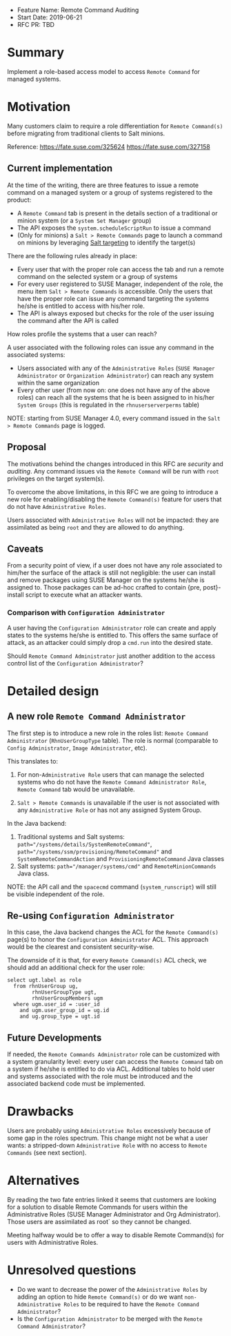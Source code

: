 - Feature Name: Remote Command Auditing
- Start Date: 2019-06-21
- RFC PR: TBD

# Summary
[summary]: #summary

Implement a role-based access model to access `Remote Command` for managed systems.

# Motivation
[motivation]: #motivation

Many customers claim to require a role differentiation for `Remote Command(s)` before migrating from traditional clients to Salt minions.

Reference: https://fate.suse.com/325624 https://fate.suse.com/327158

## Current implementation

At the time of the writing, there are three features to issue a remote command on a managed system or a group of systems registered to the product:
- A `Remote Command` tab is present in the details section of a traditional or minion system (or a `System Set Manager` group)
- The API exposes the `system.scheduleScriptRun` to issue a command
- (Only for minions) a `Salt > Remote Commands` page to launch a command on minions by leveraging [Salt targeting](https://docs.saltstack.com/en/latest/topics/targeting/index.html) to identify the target(s)

There are the following rules already in place:

- Every user that with the proper role can access the tab and run a remote command on the selected system or a group of systems
- For every user registered to SUSE Manager, independent of the role, the menu item `Salt > Remote Commands` is accessible. Only the users that have the proper role can issue any command targeting the systems he/she is entitled to access with his/her role.
- The API is always exposed but checks for the role of the user issuing the command after the API is called

How roles profile the systems that a user can reach?

A user associated with the following roles can issue any command in the associated systems:

- Users associated with any of the `Administrative Roles` (`SUSE Manager Administrator` or `Organization Administrator`) can reach any system within the same organization
- Every other user (from now on: one does not have any of the above roles) can reach all the systems that he is been assigned to in his/her `System Groups` (this is regulated in the `rhnuserserverperms` table)

NOTE: starting from SUSE Manager 4.0, every command issued in the `Salt > Remote Commands` page is logged.

## Proposal

The motivations behind the changes introduced in this RFC are _security_ and _auditing_. Any command issues via the `Remote Command` will be run with `root` privileges on the target system(s).

To overcome the above limitations, in this RFC we are going to introduce a new role for enabling/disabling the `Remote Command(s)` feature for users that do not have `Administrative Roles`.

Users associated with `Administrative Roles` will not be impacted: they are assimilated as being `root` and they are allowed to do anything.

## Caveats

From a security point of view, if a user does not have any role associated to him/her the surface of the attack is still not negligible: the user can install and remove packages using SUSE Manager on the systems he/she is assigned to. Those packages can be ad-hoc crafted to contain {pre, post}-install script to execute what an attacker wants.

### Comparison with `Configuration Administrator`

A user having the `Configuration Administrator` role can create and apply states to the systems he/she is entitled to. This offers the same surface of attack, as an attacker could simply drop a `cmd.run` into the desired state.

Should `Remote Command Administrator` just another addition to the access control list of the `Configuration Administrator`?

# Detailed design
[design]: #detailed-design

## A new role `Remote Command Administrator`

The first step is to introduce a new role in the roles list: `Remote Command Administrator` (`RhnUserGroupType` table).
The role is normal (comparable to `Config Administrator`, `Image Administrator`, etc).

This translates to:

  1. For non-`Administrative Role` users that can manage the selected systems who do not have the `Remote Command Administrator Role`, `Remote Command` tab would be unavailable.

  2. `Salt > Remote Commands` is unavailable if the user is not associated with any `Administrative Role` or has not any assigned System Group.

In the Java backend:

  1. Traditional systems and Salt systems: `path="/systems/details/SystemRemoteCommand"`, `path="/systems/ssm/provisioning/RemoteCommand"` and `SystemRemoteCommandAction` and `ProvisioningRemoteCommand` Java classes
  2. Salt systems: `path="/manager/systems/cmd"` and `RemoteMinionCommands` Java class.

NOTE: the API call and the `spacecmd` command (`system_runscript`) will still be visible independent of the role.

## Re-using `Configuration Administrator`

In this case, the Java backend changes the ACL for the `Remote Command(s)` page(s) to honor the `Configuration Administrator` ACL.
This approach would be the clearest and consistent security-wise.

The downside of it is that, for every `Remote Command(s)` ACL check, we should add an additional check for the user role:

```
select ugt.label as role
  from rhnUserGroup ug,    
        rhnUserGroupType ugt,
        rhnUserGroupMembers ugm
  where ugm.user_id = :user_id       
    and ugm.user_group_id = ug.id   
    and ug.group_type = ugt.id
```

## Future Developments

If needed, the `Remote Commands Administrator` role can be customized with a system granularity level: every user can access the `Remote Command` tab on a system if he/she is entitled to do via ACL.
Additional tables to hold user and systems associated with the role must be introduced and the associated backend code must be implemented.

# Drawbacks
[drawbacks]: #drawbacks

Users are probably using `Administrative Roles` excessively because of some gap in the roles spectrum. This change might not be what a user wants: a stripped-down `Administrative Role` with no access to `Remote Commands` (see next section).

# Alternatives
[alternatives]: #alternatives

By reading the two fate entries linked it seems that customers are looking for a solution to disable Remote Commands for users within the Administrative Roles (SUSE Manager Administrator and Org Administrator). Those users are assimilated as root` so they cannot be changed.

Meeting halfway would be to offer a way to disable Remote Command(s) for users with Administrative Roles.

# Unresolved questions
[unresolved]: #unresolved-questions

- Do we want to decrease the power of the `Administrative Roles` by adding an option to hide `Remote Command(s)` or do we want `non-Administrative Roles` to be required to have the `Remote Command Administrator`?
- Is the `Configuration Administrator` to be merged with the `Remote Command Administrator`?